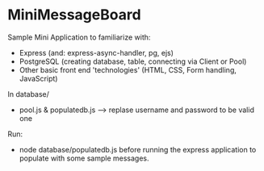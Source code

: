 # MiniMessageBoard

Sample Mini Application to familiarize with:
- Express (and: express-async-handler, pg, ejs)
- PostgreSQL (creating database, table, connecting via Client or Pool)
- Other basic front end 'technologies' (HTML, CSS, Form handling, JavaScript)

In database/
 * pool.js & populatedb.js --> replase username and password to be valid one

Run:
* node database/populatedb.js before running the express application to populate with some sample messages. 
